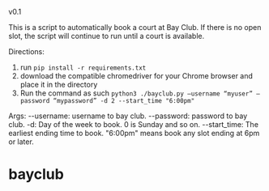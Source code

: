 v0.1

This is a script to automatically book a court at Bay Club. If there is no open slot, the script will continue to run until a court is available.

Directions:
1. run `pip install -r requirements.txt`
2. download the compatible chromedriver for your Chrome browser and place it in the directory
3. Run the command as such `python3 ./bayclub.py –username “myuser” –password “mypassword” -d 2 --start_time "6:00pm"`

Args:
--username: username to bay club.
--password: password to bay club.
-d: Day of the week to book. 0 is Sunday and so on.
--start_time: The earliest ending time to book. "6:00pm" means book any slot ending at 6pm or later.

# bayclub
